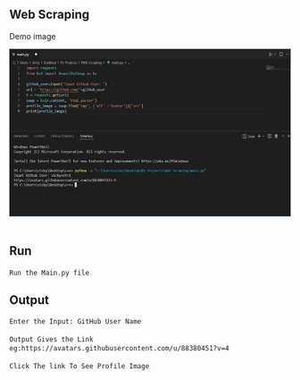 ## Web Scraping

Demo image<br>

<img src="Demo.JPG" width="600" height="300"/><br><br>

## Run
```
Run the Main.py file
```
## Output
```
Enter the Input: GitHub User Name

Output Gives the Link eg:https://avatars.githubusercontent.com/u/88380451?v=4

Click The link To See Profile Image
```
